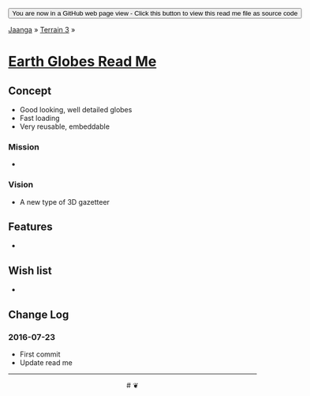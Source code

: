 <span style=display:none; >
[You are now in a GitHub source code view - click this link to view this read me file as a web page]
( http://jaanga.github.io/xxxxxx/ "View file as a web page." ) </span>
<input onclick=window.location.href='https://github.com/jaanga/jaanga.github.io/tree/master/xxxxxx/'; type=button  value='You are now in a GitHub web page view - Click this button to view this read me file as source code' />

[Jaanga]( http://jaanga.github.io ) » [Terrain 3]( http://jaanga.github.io/terrain3/  ) »


[Earth Globes Read Me]( index.html#readme.md )
===

## Concept

* Good looking, well detailed globes
* Fast loading
* Very reusable, embeddable


### Mission

* 

### Vision

* A new type of 3D gazetteer

## Features

*

## Wish list

*


## Change Log


### 2016-07-23

* First commit
* Update read me


***

<center title="dingbat" >
# <a href=javascript:window.scrollTo(0,0); style=text-decoration:none; > ❦ </a>
</center>